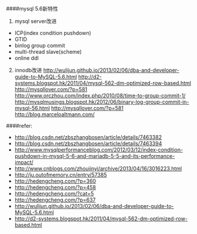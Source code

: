 ####mysql 5.6新特性
1. mysql server改进
 - ICP(index condition pushdown)
 - GTID    
 - binlog group commit
 - multi-thread slave(scheme)
 - online ddl

2. innodb改进
http://wulijun.github.io/2013/02/06/dba-and-developer-guide-to-MySQL-5.6.html
http://d2-systems.blogspot.hk/2011/04/mysql-562-dm-optimized-row-based.html
http://mysqllover.com/?p=581
http://www.orczhou.com/index.php/2010/08/time-to-group-commit-1/
http://mysqlmusings.blogspot.hk/2012/06/binary-log-group-commit-in-mysql-56.html
http://mysqllover.com/?p=581
http://blog.marceloaltmann.com/


####refer:
- http://blog.csdn.net/zbszhangbosen/article/details/7463382
- http://blog.csdn.net/zbszhangbosen/article/details/7463394
- http://www.mysqlperformanceblog.com/2012/03/12/index-condition-pushdown-in-mysql-5-6-and-mariadb-5-5-and-its-performance-impact/
- http://www.cnblogs.com/zhoujinyi/archive/2013/04/16/3016223.html
- http://ju.outofmemory.cn/entry/57385
- http://hedengcheng.com/?p=360
- http://hedengcheng.com/?p=458
- http://hedengcheng.com/?cat=5
- http://hedengcheng.com/?p=637
- http://wulijun.github.io/2013/02/06/dba-and-developer-guide-to-MySQL-5.6.html
- http://d2-systems.blogspot.hk/2011/04/mysql-562-dm-optimized-row-based.html
